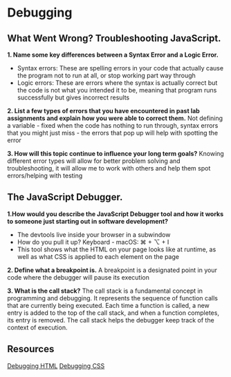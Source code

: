 # Debugging

## What Went Wrong? Troubleshooting JavaScript.
**1. Name some key differences between a Syntax Error and a Logic Error.**
- Syntax errors: These are spelling errors in your code that actually cause the program not to run at all, or stop working part way through
- Logic errors: These are errors where the syntax is actually correct but the code is not what you intended it to be, meaning that program runs successfully but gives incorrect results

**2. List a few types of errors that you have encountered in past lab assignments and explain how you were able to correct them.**
Not defining a variable - fixed when the code has nothing to run through, syntax errors that you might just miss - the errors that pop up will help with spotting the error

**3. How will this topic continue to influence your long term goals?**
Knowing different error types will allow for better problem solving and troubleshooting, it will allow me to work with others and help them spot errors/helping with testing

## The JavaScript Debugger.
**1.How would you describe the JavaScript Debugger tool and how it works to someone just starting out in software development?**
- The devtools live inside your browser in a subwindow 
- How do you pull it up? 
Keyboard - macOS: ⌘ + ⌥ + I
- This tool shows what the HTML on your page looks like at runtime, as well as what CSS is applied to each element on the page

**2. Define what a breakpoint is.**
A breakpoint is a designated point in your code where the debugger will pause its execution

**3. What is the call stack?**
The call stack is a fundamental concept in programming and debugging. It represents the sequence of function calls that are currently being executed. Each time a function is called, a new entry is added to the top of the call stack, and when a function completes, its entry is removed. The call stack helps the debugger keep track of the context of execution.

## Resources
[Debugging HTML](https://developer.mozilla.org/en-US/docs/Learn/HTML/Introduction_to_HTML/Debugging_HTML)
[Debugging CSS](https://developer.mozilla.org/en-US/docs/Learn/CSS/Building_blocks/Debugging_CSS)